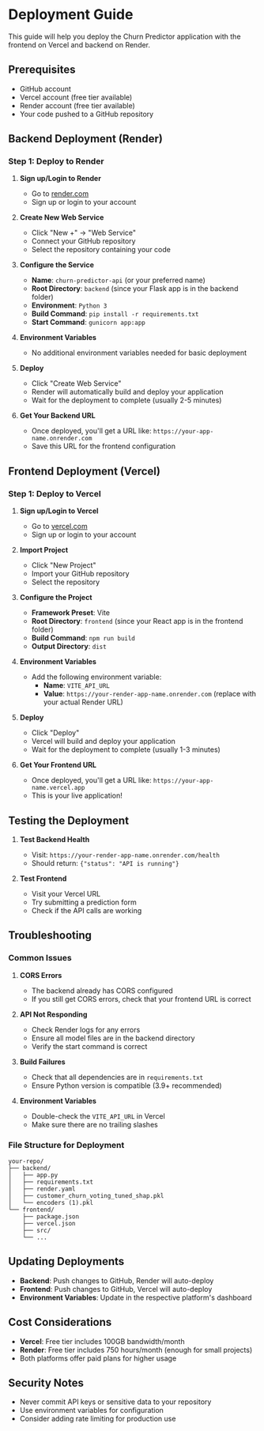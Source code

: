 # Deployment Guide

This guide will help you deploy the Churn Predictor application with the frontend on Vercel and backend on Render.

## Prerequisites

- GitHub account
- Vercel account (free tier available)
- Render account (free tier available)
- Your code pushed to a GitHub repository

## Backend Deployment (Render)

### Step 1: Deploy to Render

1. **Sign up/Login to Render**
   - Go to [render.com](https://render.com)
   - Sign up or login to your account

2. **Create New Web Service**
   - Click "New +" → "Web Service"
   - Connect your GitHub repository
   - Select the repository containing your code

3. **Configure the Service**
   - **Name**: `churn-predictor-api` (or your preferred name)
   - **Root Directory**: `backend` (since your Flask app is in the backend folder)
   - **Environment**: `Python 3`
   - **Build Command**: `pip install -r requirements.txt`
   - **Start Command**: `gunicorn app:app`

4. **Environment Variables**
   - No additional environment variables needed for basic deployment

5. **Deploy**
   - Click "Create Web Service"
   - Render will automatically build and deploy your application
   - Wait for the deployment to complete (usually 2-5 minutes)

6. **Get Your Backend URL**
   - Once deployed, you'll get a URL like: `https://your-app-name.onrender.com`
   - Save this URL for the frontend configuration

## Frontend Deployment (Vercel)

### Step 1: Deploy to Vercel

1. **Sign up/Login to Vercel**
   - Go to [vercel.com](https://vercel.com)
   - Sign up or login to your account

2. **Import Project**
   - Click "New Project"
   - Import your GitHub repository
   - Select the repository

3. **Configure the Project**
   - **Framework Preset**: Vite
   - **Root Directory**: `frontend` (since your React app is in the frontend folder)
   - **Build Command**: `npm run build`
   - **Output Directory**: `dist`

4. **Environment Variables**
   - Add the following environment variable:
     - **Name**: `VITE_API_URL`
     - **Value**: `https://your-render-app-name.onrender.com` (replace with your actual Render URL)

5. **Deploy**
   - Click "Deploy"
   - Vercel will build and deploy your application
   - Wait for the deployment to complete (usually 1-3 minutes)

6. **Get Your Frontend URL**
   - Once deployed, you'll get a URL like: `https://your-app-name.vercel.app`
   - This is your live application!

## Testing the Deployment

1. **Test Backend Health**
   - Visit: `https://your-render-app-name.onrender.com/health`
   - Should return: `{"status": "API is running"}`

2. **Test Frontend**
   - Visit your Vercel URL
   - Try submitting a prediction form
   - Check if the API calls are working

## Troubleshooting

### Common Issues

1. **CORS Errors**
   - The backend already has CORS configured
   - If you still get CORS errors, check that your frontend URL is correct

2. **API Not Responding**
   - Check Render logs for any errors
   - Ensure all model files are in the backend directory
   - Verify the start command is correct

3. **Build Failures**
   - Check that all dependencies are in `requirements.txt`
   - Ensure Python version is compatible (3.9+ recommended)

4. **Environment Variables**
   - Double-check the `VITE_API_URL` in Vercel
   - Make sure there are no trailing slashes

### File Structure for Deployment

```
your-repo/
├── backend/
│   ├── app.py
│   ├── requirements.txt
│   ├── render.yaml
│   ├── customer_churn_voting_tuned_shap.pkl
│   └── encoders (1).pkl
└── frontend/
    ├── package.json
    ├── vercel.json
    ├── src/
    └── ...
```

## Updating Deployments

- **Backend**: Push changes to GitHub, Render will auto-deploy
- **Frontend**: Push changes to GitHub, Vercel will auto-deploy
- **Environment Variables**: Update in the respective platform's dashboard

## Cost Considerations

- **Vercel**: Free tier includes 100GB bandwidth/month
- **Render**: Free tier includes 750 hours/month (enough for small projects)
- Both platforms offer paid plans for higher usage

## Security Notes

- Never commit API keys or sensitive data to your repository
- Use environment variables for configuration
- Consider adding rate limiting for production use 